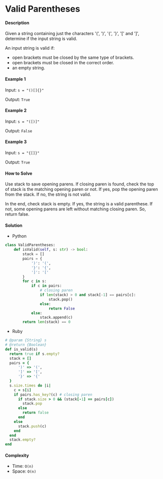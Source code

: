 # Valid Parentheses

#### Description

Given a string containing just the characters '(', ')', '{', '}', '[' and ']', determine if the input string is valid.

An input string is valid if:

- open brackets must be closed by the same type of brackets.
- open brackets must be closed in the correct order.
- an empty string.

#### Example 1
Input: `s = "()[]{}"`

Output: `True`

#### Example 2
Input: `s = "([)]"`

Output: `False`

#### Example 3
Input: `s = "{[]}"`

Output: `True`

#### How to Solve

Use stack to save opening parens.
If closing paren is found, check the top of stack is the matching opening paren or not. If yes, pop the opening paren from the stack. If no, the string is not valid.

In the end, check stack is empty. If yes, the string is a valid parenthese. If not, some opening parens are left without matching closing paren. So, return false.


#### Solution
- Python

```python
class ValidParentheses:
    def isValid(self, s: str) -> bool:
        stack = []
        pairs = {
            ')': '(',
            '}': '{',
            ']': '['
        }
        for c in s:
            if c in pairs:
                # closing paren
                if len(stack) > 0 and stack[-1] == pairs[c]:
                    stack.pop()
                else:
                    return False
            else:
                stack.append(c)
        return len(stack) == 0
```

- Ruby

```ruby
# @param {String} s
# @return {Boolean}
def is_valid(s)
  return true if s.empty?
  stack = []
  pairs = {
      ')' => '(',
      ']' => '[',
      '}' => '{'
  }
  s.size.times do |i|
    c = s[i]
    if pairs.has_key?(c) # closing paren
      if stack.size > 0 && (stack[-1] == pairs[c])
        stack.pop
      else
        return false
      end
    else
      stack.push(c)
    end
  end
  stack.empty?
end
```

#### Complexity
- Time: `O(n)`
- Space: `O(n)`
